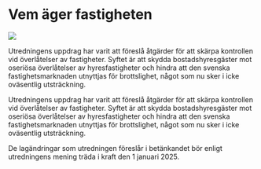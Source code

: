 # Vem äger fastigheten

![](/contentassets/0063afc87d654ab0a88e47e7595a4772/sou202355-omslag-150_200px.jpg?width=150&quality=85)

Utredningens uppdrag har varit att föreslå åtgärder för att skärpa kontrollen vid överlåtelser av fastigheter. Syftet är att skydda bostadshyresgäster mot oseriösa överlåtelser av hyresfastigheter och hindra att den svenska fastighetsmarknaden utnyttjas för brottslighet, något som nu sker i icke oväsentlig utsträckning.

Utredningens uppdrag har varit att föreslå åtgärder för att skärpa kontrollen vid överlåtelser av fastigheter. Syftet är att skydda bostadshyresgäster mot oseriösa överlåtelser av hyresfastigheter och hindra att den svenska fastighetsmarknaden utnyttjas för brottslighet, något som nu sker i icke oväsentlig utsträckning.

De lagändringar som utredningen föreslår i betänkandet bör enligt utredningens mening träda i kraft den 1 januari 2025.
